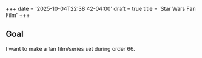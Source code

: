 +++
date = '2025-10-04T22:38:42-04:00'
draft = true
title = 'Star Wars Fan Film'
+++

## Goal

I want to make a fan film/series set during order 66.
